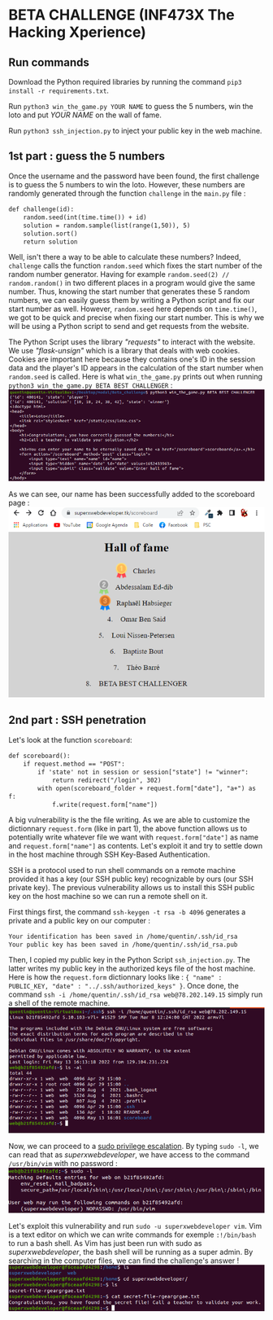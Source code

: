 # BETA CHALLENGE (INF473X The Hacking Xperience)

## Run commands

Download the Python required libraries by running the command `pip3 install -r requirements.txt`.

Run `python3 win_the_game.py YOUR NAME` to guess the 5 numbers, win the loto and put _YOUR NAME_ on the wall of fame.

Run `python3 ssh_injection.py` to inject your public key in the web machine.

## 1st part : guess the 5 numbers

Once the username and the password have been found, the first challenge is to guess the 5 numbers to win the loto. However, these numbers are randomly generated through the function `challenge` in the `main.py` file :
```
def challenge(id):
    random.seed(int(time.time()) + id)
    solution = random.sample(list(range(1,50)), 5)
    solution.sort()
    return solution
```
Well, isn't there a way to be able to calculate these numbers? Indeed, `challenge` calls the function `random.seed` which fixes the start number of the random number generator. Having for example `random.seed(2) // random.random()` in two different places in a program would give the same number. Thus, knowing the start number that generates these 5 random numbers, we can easily guess them by writing a Python script and fix our start number as well. However, `random.seed` here depends on `time.time()`, we got to be quick and precise when fixing our start number. This is why we will be using a Python script to send and get requests from the website.

The Python Script uses the library _"requests"_ to interact with the website. We use _"flask-unsign"_ which is a library that deals with web cookies. Cookies are important here because they contains one's ID in the session data and the player's ID appears in the calculation of the start number when `random.seed` is called. Here is what `win_the_game.py` prints out when running `python3 win_the_game.py BETA BEST CHALLENGER` :
![guess_numbers](screenshots/guess_numbers.png)

As we can see, our name has been successfully added to the scoreboard page :
![hof](screenshots/hof.png)


## 2nd part : SSH penetration

Let's look at the function `scoreboard`:
```
def scoreboard():
    if request.method == "POST":
        if 'state' not in session or session["state"] != "winner":
            return redirect("/login", 302)
        with open(scoreboard_folder + request.form["date"], "a+") as f:
            f.write(request.form["name"])
```
A big vulnerability is the the file writing. As we are able to customize the dictionnary `request.form` (like in part 1), the above function allows us to potentially write whatever file we want with `request.form["date"]` as name and `request.form["name"]` as contents. Let's exploit it and try to settle down in the host machine through SSH Key-Based Authentication.

SSH is a protocol used to run shell commands on a remote machine provided it has a key (our SSH public key) recognizable by ours (our SSH private key). The previous vulnerability allows us to install this SSH public key on the host machine so we can run a remote shell on it.

First things first, the command `ssh-keygen -t rsa -b 4096` generates a private and a public key on our computer :
```
Your identification has been saved in /home/quentin/.ssh/id_rsa
Your public key has been saved in /home/quentin/.ssh/id_rsa.pub
```
Then, I copied my public key in the Python Script `ssh_injection.py`. The latter writes my public key in the authorized keys file of the host machine. Here is how the `request.form` dictionnary looks like : `{ "name" : PUBLIC_KEY, "date" : "../.ssh/authorized_keys" }`. Once done, the command `ssh -i /home/quentin/.ssh/id_rsa web@78.202.149.15` simply run a shell of the remote machine.
![web_ssh](screenshots/web_ssh.png)

Now, we can proceed to a [sudo privilege escalation](https://www.youtube.com/watch?v=4nCnh6BHcUg&ab_channel=Conda). By typing `sudo -l`, we can read that as _superxwebdeveloper_, we have access to the command `/usr/bin/vim` with no password :
![superuser](screenshots/superuser.png)

Let's exploit this vulnerability and run `sudo -u superxwebdeveloper vim`. Vim is a text editor on which we can write commands for exemple `:!/bin/bash` to run a bash shell. As Vim has just been run with sudo as _superxwebdeveloper_, the bash shell will be running as a super admin. By searching in the computer files, we can find the challenge's answer !
![final](screenshots/final.png)

